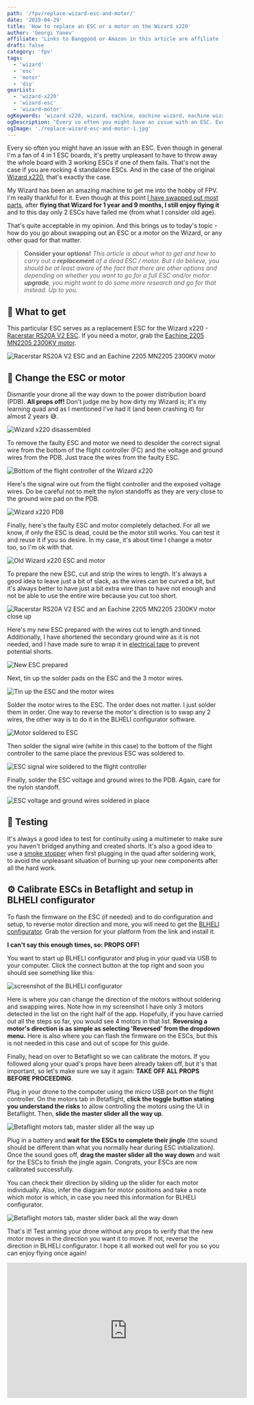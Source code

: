 ```yaml
---
path: '/fpv/replace-wizard-esc-and-motor/'
date: '2019-04-29'
title: 'How to replace an ESC or a motor on the Wizard x220'
author: 'Georgi Yanev'
affiliate: 'Links to Banggood or Amazon in this article are affiliate links and would support the blog if used to make a purchase.'
draft: false
category: 'fpv'
tags:
  - 'wizard'
  - 'esc'
  - 'motor'
  - 'diy'
gearList:
  - 'wizard-x220'
  - 'wizard-esc'
  - 'wizard-motor'
ogKeywords: 'wizard x220, wizard, eachine, eachine wizard, eachine wizard x220, replace motor, replace esc, broken esc, broken motor, motor wont move, diy, how to change a motor on wizard x220, how to replace an esc on wizard x220'
ogDescription: "Every so often you might have an issue with an ESC. Even though in general I'm a fan of 4 in 1 ESC boards, it's pretty unpleasant to have to throw away the whole board with 3 working ESCs if one of them fails. That's not the case if you are rocking 4 standalone ESCs. And in the case of the original Wizard x220, that's exactly the case."
ogImage: './replace-wizard-esc-and-motor-1.jpg'
---
```


Every so often you might have an issue with an ESC. Even though in general I'm a fan of 4 in 1 ESC boards, it's pretty unpleasant to have to throw away the whole board with 3 working ESCs if one of them fails. That's not the case if you are rocking 4 standalone ESCs. And in the case of the original [Wizard x220][1], that's exactly the case.

My Wizard has been an amazing machine to get me into the hobby of FPV. I'm really thankful for it. Even though at this point [I have swapped out most parts][3], after **flying that Wizard for 1 year and 9 months, I still enjoy flying it** and to this day only 2 ESCs have failed me (from what I consider old age).

That's quite acceptable in my opinion. And this brings us to today's topic - how do you go about swapping out an ESC or a motor on the Wizard, or any other quad for that matter.

> **Consider your options!** _This article is about what to get and how to carry out a **replacement** of a dead ESC / motor. But I do believe, you should be at least aware of the fact that there are other options and depending on whether you want to go for a full ESC and/or motor **upgrade**, you might want to do some more research and go for that instead. Up to you._

## 🛒 What to get

This particular ESC serves as a replacement ESC for the Wizard x220 - [Racerstar RS20A V2 ESC][4]. If you need a motor, grab the [Eachine 2205 MN2205 2300KV motor][6].

![Racerstar RS20A V2 ESC and an Eachine 2205 MN2205 2300KV motor](replace-wizard-esc-and-motor-1.jpg)

## 🔧 Change the ESC or motor

Dismantle your drone all the way down to the power distribution board (PDB). **All props off!** Don't judge me by how dirty my Wizard is; it's my learning quad and as I mentioned I've had it (and been crashing it) for almost 2 years 😅.

![Wizard x220 disassembled](replace-wizard-esc-and-motor-2.jpg)

To remove the faulty ESC and motor we need to desolder the correct signal wire from the bottom of the flight controller (FC) and the voltage and ground wires from the PDB. Just trace the wires from the faulty ESC.

![Bottom of the flight controller of the Wizard x220](replace-wizard-esc-and-motor-4.jpg)

Here's the signal wire out from the flight controller and the exposed voltage wires. Do be careful not to melt the nylon standoffs as they are very close to the ground wire pad on the PDB.

![Wizard x220 PDB](replace-wizard-esc-and-motor-5.jpg)

Finally, here's the faulty ESC and motor completely detached. For all we know, if only the ESC is dead, could be the motor still works. You can test it and reuse it if you so desire. In my case, it's about time I change a motor too, so I'm ok with that.

![Old Wizard x220 ESC and motor](replace-wizard-esc-and-motor-6.jpg)

To prepare the new ESC, cut and strip the wires to length. It's always a good idea to leave just a bit of slack, as the wires can be curved a bit, but it's always better to have just a bit extra wire than to have not enough and not be able to use the entire wire because you cut too short.

![Racerstar RS20A V2 ESC and an Eachine 2205 MN2205 2300KV motor close up](replace-wizard-esc-and-motor-8.jpg)

Here's my new ESC prepared with the wires cut to length and tinned. Additionally, I have shortened the secondary ground wire as it is not needed, and I have made sure to wrap it in [electrical tape][8] to prevent potential shorts.

![New ESC prepared](replace-wizard-esc-and-motor-9.jpg)

Next, tin up the solder pads on the ESC and the 3 motor wires.

![Tin up the ESC and the motor wires](replace-wizard-esc-and-motor-10.jpg)

Solder the motor wires to the ESC. The order does not matter. I just solder them in order. One way to reverse the motor's direction is to swap any 2 wires, the other way is to do it in the BLHELI configurator software.

![Motor soldered to ESC](replace-wizard-esc-and-motor-11.jpg)

Then solder the signal wire (white in this case) to the bottom of the flight controller to the same place the previous ESC was soldered to.

![ESC signal wire soldered to the flight controller](replace-wizard-esc-and-motor-12.jpg)

Finally, solder the ESC voltage and ground wires to the PDB. Again, care for the nylon standoff.

![ESC voltage and ground wires soldered in place](replace-wizard-esc-and-motor-13.jpg)

## 🧪 Testing

It's always a good idea to test for continuity using a multimeter to make sure you haven't bridged anything and created shorts.
It's also a good idea to use a [smoke stopper][9] when first plugging in the quad after soldering work, to avoid the unpleasant situation of burning up your new components after all the hard work.

## ⚙ Calibrate ESCs in Betaflight and setup in BLHELI configurator

To flash the firmware on the ESC (if needed) and to do configuration and setup, to reverse motor direction and more, you will need to get the [BLHELI configurator][10]. Grab the version for your platform from the link and install it.

**I can't say this enough times, so: PROPS OFF!**

You want to start up BLHELI configurator and plug in your quad via USB to your computer. Click the connect button at the top right and soon you should see something like this:

![screenshot of the BLHELI configurator](replace-wizard-esc-and-motor-14.png)

Here is where you can change the direction of the motors without soldering and swapping wires. Note how in my screenshot I have only 3 motors detected in the list on the right half of the app. Hopefully, if you have carried out all the steps so far, you would see 4 motors in that list.
**Reversing a motor's direction is as simple as selecting 'Reversed' from the dropdown menu.** Here is also where you can flash the firmware on the ESCs, but this is not needed in this case and out of scope for this guide.

Finally, head on over to Betaflight so we can calibrate the motors. If you followed along your quad's props have been already taken off, but it's that important, so let's make sure we say it again: **TAKE OFF ALL PROPS BEFORE PROCEEDING**.

Plug in your drone to the computer using the micro USB port on the flight controller. On the motors tab in Betaflight, **click the toggle button stating you understand the risks** to allow controlling the motors using the UI in Betaflight. Then, **slide the master slider all the way up**.

![Betaflight motors tab, master slider all the way up](replace-wizard-esc-and-motor-15.png)

Plug in a battery and **wait for the ESCs to complete their jingle** (the sound should be different than what you normally hear during ESC initialization). Once the sound goes off, **drag the master slider all the way down** and wait for the ESCs to finish the jingle again. Congrats, your ESCs are now calibrated successfully.

You can check their direction by sliding up the slider for each motor individually. Also, infer the diagram for motor positions and take a note which motor is which, in case you need this information for BLHELI configurator.

![Betaflight motors tab, master slider back all the way down](replace-wizard-esc-and-motor-16.png)

That's it! Test arming your drone without any props to verify that the new motor moves in the direction you want it to move. If not, reverse the direction in BLHELI configurator. I hope it all worked out well for you so you can enjoy flying once again!

<div style="text-align: center">
  <iframe width="560" height="315" src="https://www.youtube.com/embed/fzmSGztMq0Y?rel=0" frameBorder="0" allowFullScreen title="Chill November flight with the Eachine Wizard x220"></iframe>
</div>

[0]: Linkslist
[1]: https://bit.ly/wizardx220
[2]: https://amzn.to/2UBB9XH
[3]: /news/?tag=wizard
[4]: https://bit.ly/wizard-esc
[5]: https://amzn.to/2UoV9xx
[6]: https://bit.ly/wizard-motors
[7]: https://amzn.to/2FV4Qd1
[8]: https://bit.ly/electrical-tape
[9]: /fpv/make-a-smoke-stopper/
[10]: https://github.com/blheli-configurator/blheli-configurator/releases
